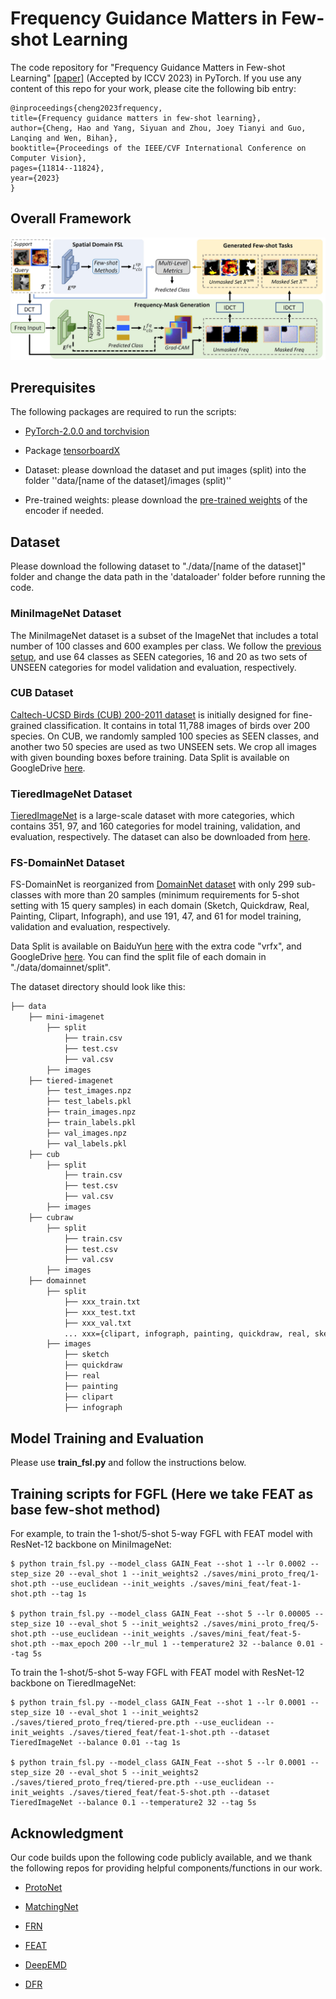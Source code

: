 # Frequency Guidance Matters in Few-shot Learning

The code repository for "Frequency Guidance Matters in Few-shot Learning" [[paper]](https://openaccess.thecvf.com/content/ICCV2023/papers/Cheng_Frequency_Guidance_Matters_in_Few-Shot_Learning_ICCV_2023_paper.pdf) (Accepted by ICCV 2023) in PyTorch. If you use any content of this repo for your work, please cite the following bib entry:

    @inproceedings{cheng2023frequency,
    title={Frequency guidance matters in few-shot learning},
    author={Cheng, Hao and Yang, Siyuan and Zhou, Joey Tianyi and Guo, Lanqing and Wen, Bihan},
    booktitle={Proceedings of the IEEE/CVF International Conference on Computer Vision},
    pages={11814--11824},
    year={2023}
    }

## Overall Framework

![Alt text](images/framework.jpg)


## Prerequisites

The following packages are required to run the scripts:

- [PyTorch-2.0.0 and torchvision](https://pytorch.org)

- Package [tensorboardX](https://github.com/lanpa/tensorboardX)

- Dataset: please download the dataset and put images (split) into the folder ''data/[name of the dataset]/images (split)''

- Pre-trained weights: please download the [pre-trained weights](https://drive.google.com/drive/folders/1WvhbwWX_rhSc3SjPO1CYmqicqvTGrF4D?usp=sharing) of the encoder if needed.

## Dataset

Please download the following dataset to "./data/[name of the dataset]" folder and change the data path in the 'dataloader' folder before running the code.

### MiniImageNet Dataset

The MiniImageNet dataset is a subset of the ImageNet that includes a total number of 100 classes and 600 examples per class. We follow the [previous setup](https://github.com/twitter/meta-learning-lstm), and use 64 classes as SEEN categories, 16 and 20 as two sets of UNSEEN categories for model validation and evaluation, respectively.

### CUB Dataset
[Caltech-UCSD Birds (CUB) 200-2011 dataset](http://www.vision.caltech.edu/visipedia/CUB-200-2011.html) is initially designed for fine-grained classification. It contains in total 11,788 images of birds over 200 species. On CUB, we randomly sampled 100 species as SEEN classes, and another two 50 species are used as two UNSEEN sets. We crop all images with given bounding boxes before training. Data Split is available on GoogleDrive [here](https://drive.google.com/file/d/1fXflwCYcr9VXu66eMASb9eUy2EHBP58g/view?usp=sharing).


### TieredImageNet Dataset
[TieredImageNet](https://github.com/renmengye/few-shot-ssl-public) is a large-scale dataset  with more categories, which contains 351, 97, and 160 categories for model training, validation, and evaluation, respectively. The dataset can also be downloaded from [here](https://github.com/kjunelee/MetaOptNet).

### FS-DomainNet Dataset

FS-DomainNet is reorganized from [DomainNet dataset](http://ai.bu.edu/M3SDA/#dataset) with only 299 sub-classes with more than 20 samples (minimum requirements for 5-shot setting with 15 query samples) in each domain (Sketch, Quickdraw, Real, Painting, Clipart, Infograph), and use 191, 47, and 61 for model training, validation and evaluation, respectively. 

Data Split is available on BaiduYun [here](https://pan.baidu.com/s/1AL3EcAbUXDsEu4VQ2_AIWA) with the extra code "vrfx", and GoogleDrive [here](https://drive.google.com/file/d/1H3PsLXR6sJK6dKTIOpP3qznsypAQ4Ix6/view?usp=sharing). You can find the split file of each domain in "./data/domainnet/split".


The dataset directory should look like this:
```bash
├── data
    ├── mini-imagenet
        ├── split
            ├── train.csv
            ├── test.csv
            ├── val.csv
        ├── images
    ├── tiered-imagenet
        ├── test_images.npz
        ├── test_labels.pkl   
        ├── train_images.npz  
        ├── train_labels.pkl
        ├── val_images.npz
        ├── val_labels.pkl
    ├── cub
        ├── split
            ├── train.csv
            ├── test.csv
            ├── val.csv
        ├── images
    ├── cubraw
        ├── split
            ├── train.csv
            ├── test.csv
            ├── val.csv       
        ├── images
    ├── domainnet
        ├── split
            ├── xxx_train.txt
            ├── xxx_test.txt
            ├── xxx_val.txt
            ... xxx={clipart, infograph, painting, quickdraw, real, sketch}
        ├── images
            ├── sketch
            ├── quickdraw
            ├── real
            ├── painting
            ├── clipart
            ├── infograph
```

## Model Training and Evaluation
Please use **train_fsl.py** and follow the instructions below.


## Training scripts for FGFL (Here we take FEAT as base few-shot method)

For example, to train the 1-shot/5-shot 5-way FGFL with FEAT model with ResNet-12 backbone on MiniImageNet:

    $ python train_fsl.py --model_class GAIN_Feat --shot 1 --lr 0.0002 --step_size 20 --eval_shot 1 --init_weights2 ./saves/mini_proto_freq/1-shot.pth --use_euclidean --init_weights ./saves/mini_feat/feat-1-shot.pth --tag 1s

    $ python train_fsl.py --model_class GAIN_Feat --shot 5 --lr 0.00005 --step_size 10 --eval_shot 5 --init_weights2 ./saves/mini_proto_freq/5-shot.pth --use_euclidean --init_weights ./saves/mini_feat/feat-5-shot.pth --max_epoch 200 --lr_mul 1 --temperature2 32 --balance 0.01 --tag 5s

To train the 1-shot/5-shot 5-way FGFL with FEAT model with ResNet-12 backbone on TieredImageNet:

    $ python train_fsl.py --model_class GAIN_Feat --shot 1 --lr 0.0001 --step_size 10 --eval_shot 1 --init_weights2 ./saves/tiered_proto_freq/tiered-pre.pth --use_euclidean --init_weights ./saves/tiered_feat/feat-1-shot.pth --dataset TieredImageNet --balance 0.01 --tag 1s

    $ python train_fsl.py --model_class GAIN_Feat --shot 5 --lr 0.0001 --step_size 20 --eval_shot 5 --init_weights2 ./saves/tiered_proto_freq/tiered-pre.pth --use_euclidean --init_weights ./saves/tiered_feat/feat-5-shot.pth --dataset TieredImageNet --balance 0.1 --temperature2 32 --tag 5s


## Acknowledgment

Our code builds upon the following code publicly available, and we thank the following repos for providing helpful components/functions in our work.

- [ProtoNet](https://github.com/cyvius96/prototypical-network-pytorch)

- [MatchingNet](https://github.com/gitabcworld/MatchingNetworks)

- [FRN](https://github.com/Tsingularity/FRN)

- [FEAT](https://github.com/Sha-Lab/FEAT)

- [DeepEMD](https://github.com/icoz69/DeepEMD)

- [DFR](https://github.com/chenghao-ch94/DFRFS)
